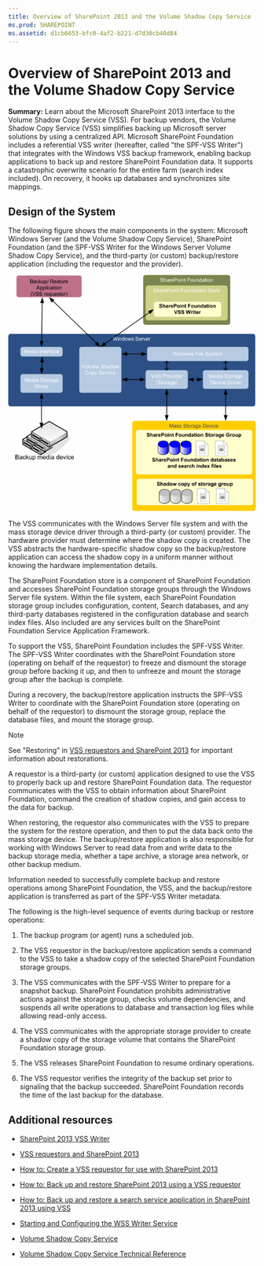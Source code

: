 ```yaml
---
title: Overview of SharePoint 2013 and the Volume Shadow Copy Service
ms.prod: SHAREPOINT
ms.assetid: d1cb6653-bfc0-4af2-b221-d7d30cb40d84
---
```



# Overview of SharePoint 2013 and the Volume Shadow Copy Service
 **Summary:** Learn about the Microsoft SharePoint 2013 interface to the Volume Shadow Copy Service (VSS).
For backup vendors, the Volume Shadow Copy Service (VSS) simplifies backing up Microsoft server solutions by using a centralized API. Microsoft SharePoint Foundation includes a referential VSS writer (hereafter, called "the SPF-VSS Writer") that integrates with the Windows VSS backup framework, enabling backup applications to back up and restore SharePoint Foundation data. It supports a catastrophic overwrite scenario for the entire farm (search index included). On recovery, it hooks up databases and synchronizes site mappings. 
  
    
    


## Design of the System

The following figure shows the main components in the system: Microsoft Windows Server (and the Volume Shadow Copy Service), SharePoint Foundation (and the SPF-VSS Writer for the Windows Server Volume Shadow Copy Service), and the third-party (or custom) backup/restore application (including the requestor and the provider). 
  
    
    

  
    
    
![SharePoint to VSS Relationships](images/77a290e8-e4aa-4c54-b1ec-3d74bf3962b6.gif)
  
    
    
The VSS communicates with the Windows Server file system and with the mass storage device driver through a third-party (or custom) provider. The hardware provider must determine where the shadow copy is created. The VSS abstracts the hardware-specific shadow copy so the backup/restore application can access the shadow copy in a uniform manner without knowing the hardware implementation details. 
  
    
    
The SharePoint Foundation store is a component of SharePoint Foundation and accesses SharePoint Foundation storage groups through the Windows Server file system. Within the file system, each SharePoint Foundation storage group includes configuration, content, Search databases, and any third-party databases registered in the configuration database and search index files. Also included are any services built on the SharePoint Foundation Service Application Framework. 
  
    
    
To support the VSS, SharePoint Foundation includes the SPF-VSS Writer. The SPF-VSS Writer coordinates with the SharePoint Foundation store (operating on behalf of the requestor) to freeze and dismount the storage group before backing it up, and then to unfreeze and mount the storage group after the backup is complete. 
  
    
    
During a recovery, the backup/restore application instructs the SPF-VSS Writer to coordinate with the SharePoint Foundation store (operating on behalf of the requestor) to dismount the storage group, replace the database files, and mount the storage group. 
  
    
    

    
> [!NOTE]  
> See "Restoring" in  [VSS requestors and SharePoint 2013](vss-requestors-and-sharepoint-2013.md) for important information about restorations.
  
    
    

A requestor is a third-party (or custom) application designed to use the VSS to properly back up and restore SharePoint Foundation data. The requestor communicates with the VSS to obtain information about SharePoint Foundation, command the creation of shadow copies, and gain access to the data for backup. 
  
    
    
When restoring, the requestor also communicates with the VSS to prepare the system for the restore operation, and then to put the data back onto the mass storage device. The backup/restore application is also responsible for working with Windows Server to read data from and write data to the backup storage media, whether a tape archive, a storage area network, or other backup medium. 
  
    
    
Information needed to successfully complete backup and restore operations among SharePoint Foundation, the VSS, and the backup/restore application is transferred as part of the SPF-VSS Writer metadata. 
  
    
    
The following is the high-level sequence of events during backup or restore operations: 
  
    
    

  
    
    

1. The backup program (or agent) runs a scheduled job. 
    
  
2. The VSS requestor in the backup/restore application sends a command to the VSS to take a shadow copy of the selected SharePoint Foundation storage groups. 
    
  
3. The VSS communicates with the SPF-VSS Writer to prepare for a snapshot backup. SharePoint Foundation prohibits administrative actions against the storage group, checks volume dependencies, and suspends all write operations to database and transaction log files while allowing read-only access. 
    
  
4. The VSS communicates with the appropriate storage provider to create a shadow copy of the storage volume that contains the SharePoint Foundation storage group. 
    
  
5. The VSS releases SharePoint Foundation to resume ordinary operations. 
    
  
6. The VSS requestor verifies the integrity of the backup set prior to signaling that the backup succeeded. SharePoint Foundation records the time of the last backup for the database. 
    
  

## Additional resources
<a name="bk_addresources"> </a>


-  [SharePoint 2013 VSS Writer](sharepoint-2013-vss-writer.md)
    
  
-  [VSS requestors and SharePoint 2013](vss-requestors-and-sharepoint-2013.md)
    
  
-  [How to: Create a VSS requestor for use with SharePoint 2013](how-to-create-a-vss-requestor-for-use-with-sharepoint-2013.md)
    
  
-  [How to: Back up and restore SharePoint 2013 using a VSS requestor](how-to-back-up-and-restore-sharepoint-2013-using-a-vss-requestor.md)
    
  
-  [How to: Back up and restore a search service application in SharePoint 2013 using VSS](how-to-back-up-and-restore-a-search-service-application-in-sharepoint-2013-using.md)
    
  
-  [Starting and Configuring the WSS Writer Service](http://msdn.microsoft.com/library/c9243dd6-e61e-4783-9fef-48d0122f1c09.aspx)
    
  
-  [Volume Shadow Copy Service](http://msdn.microsoft.com/en-us/library/windows/desktop/bb968832%28v=vs.85%29.aspx)
    
  
-  [Volume Shadow Copy Service Technical Reference](http://msdn.microsoft.com/en-us/library/windows/desktop/aa384648%28v=vs.85%29.aspx)
    
  

